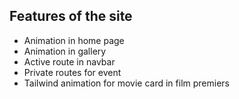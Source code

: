 
## Features of the site

- Animation in home page
- Animation in gallery
- Active route in navbar
- Private routes for event
- Tailwind animation for movie card in film premiers


